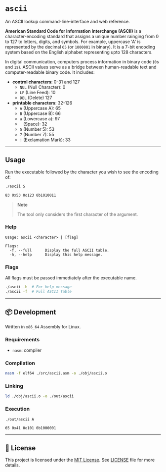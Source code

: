 # `ascii`

An ASCII lookup command-line-interface and web reference.

**American Standard Code for Information Interchange (ASCII)** is a character-encoding standard that assigns a unique number rainging from 0 to 127 to letters, digits, and symbols. For example, uppercase 'A' is represented by the decimal `65` (or `1000001` in binary). It is a 7-bit encoding system based on the English alphabet representing upto 128 characters.

In digital communication, computers process information in binary code (`0`s and `1`s). ASCII values serve as a bridge between human-readable text and computer-readable binary code. It includes:

- **control characters**: 0-31 and 127
    - `NUL` (Null Character): 0
    - `LF` (Line Feed): 10
    - `DEL` (Delete) 127
- **printable characters**: 32-126
    - `A` (Uppercase A): 65
    - `B` (Uppercase B): 66
    - `a` (Lowercase a): 97
    - ` ` (Space): 32
    - `5` (Number 5): 53
    - `7` (Number 7): 55
    - `!` (Exclamation Mark): 33

---

## Usage

Run the executable followed by the character you wish to see the encoding of:

```sh
./ascii S
```

```sh
83 0x53 0o123 0b1010011
```

> **Note**
>
> The tool only considers the first character of the argument.

### Help

```
Usage: ascii <character> | [flag]

Flags:
  -f, --full      Display the full ASCII table.
  -h, --help      Display this help message.
```

### Flags

All flags must be passed immediately after the executable name.

```sh
./ascii -h  # For help message
./ascii -f  # Full ASCII Table
```

---

<!-- Lore: 86th Repository on my GitHub -->

## 📦 Development

Written in `x86_64` Assembly for Linux.

### Requirements

- `nasm`: compiler

### Compilation

```sh
nasm -f elf64 ./src/ascii.asm -o ./obj/ascii.o
```

### Linking

```sh
ld ./obj/ascii.o -o ./out/ascii
```

### Execution

```sh
./out/ascii A
```

```
65 0x41 0o101 0b1000001
```

---

## 📄 License

This project is licensed under the [MIT License](./LICENSE). See [LICENSE](./LICENSE) file for more details.
